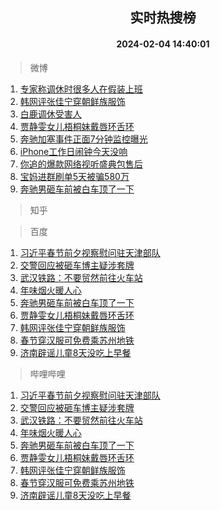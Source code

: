 <div align="center"><h2>实时热搜榜</h2><h4>2024-02-04 14:40:01</h4></div>

> 微博  

1. [专家称调休时很多人在假装上班](https://s.weibo.com/weibo?q=%23%E4%B8%93%E5%AE%B6%E7%A7%B0%E8%B0%83%E4%BC%91%E6%97%B6%E5%BE%88%E5%A4%9A%E4%BA%BA%E5%9C%A8%E5%81%87%E8%A3%85%E4%B8%8A%E7%8F%AD%23&t=31&band_rank=1&Refer=top)<br />
2. [韩网评张佳宁穿朝鲜族服饰](https://s.weibo.com/weibo?q=%23%E9%9F%A9%E7%BD%91%E8%AF%84%E5%BC%A0%E4%BD%B3%E5%AE%81%E7%A9%BF%E6%9C%9D%E9%B2%9C%E6%97%8F%E6%9C%8D%E9%A5%B0%23&t=31&band_rank=2&Refer=top)<br />
3. [白鹿调休受害人](https://s.weibo.com/weibo?q=%23%E7%99%BD%E9%B9%BF%E8%B0%83%E4%BC%91%E5%8F%97%E5%AE%B3%E4%BA%BA%23&t=31&band_rank=3&Refer=top)<br />
4. [贾静雯女儿梧桐妹戴唇环舌环](https://s.weibo.com/weibo?q=%23%E8%B4%BE%E9%9D%99%E9%9B%AF%E5%A5%B3%E5%84%BF%E6%A2%A7%E6%A1%90%E5%A6%B9%E6%88%B4%E5%94%87%E7%8E%AF%E8%88%8C%E7%8E%AF%23&t=31&band_rank=4&Refer=top)<br />
5. [奔驰加塞事件正面7分钟监控曝光](https://s.weibo.com/weibo?q=%23%E5%A5%94%E9%A9%B0%E5%8A%A0%E5%A1%9E%E4%BA%8B%E4%BB%B6%E6%AD%A3%E9%9D%A27%E5%88%86%E9%92%9F%E7%9B%91%E6%8E%A7%E6%9B%9D%E5%85%89%23&t=31&band_rank=5&Refer=top)<br />
6. [iPhone工作日闹钟今天没响](https://s.weibo.com/weibo?q=%23iPhone%E5%B7%A5%E4%BD%9C%E6%97%A5%E9%97%B9%E9%92%9F%E4%BB%8A%E5%A4%A9%E6%B2%A1%E5%93%8D%23&t=31&band_rank=6&Refer=top)<br />
7. [你追的爆款网络视听盛典包售后](https://s.weibo.com/weibo?q=%23%E4%BD%A0%E8%BF%BD%E7%9A%84%E7%88%86%E6%AC%BE%E7%BD%91%E7%BB%9C%E8%A7%86%E5%90%AC%E7%9B%9B%E5%85%B8%E5%8C%85%E5%94%AE%E5%90%8E%23&t=31&band_rank=7&Refer=top)<br />
8. [宝妈进群刷单5天被骗580万](https://s.weibo.com/weibo?q=%23%E5%AE%9D%E5%A6%88%E8%BF%9B%E7%BE%A4%E5%88%B7%E5%8D%955%E5%A4%A9%E8%A2%AB%E9%AA%97580%E4%B8%87%23&t=31&band_rank=8&Refer=top)<br />
9. [奔驰男砸车前被白车顶了一下](https://s.weibo.com/weibo?q=%23%E5%A5%94%E9%A9%B0%E7%94%B7%E7%A0%B8%E8%BD%A6%E5%89%8D%E8%A2%AB%E7%99%BD%E8%BD%A6%E9%A1%B6%E4%BA%86%E4%B8%80%E4%B8%8B%23&t=31&band_rank=9&Refer=top)<br />

> 知乎  


> 百度  

1. [习近平春节前夕视察慰问驻天津部队](https://www.baidu.com/s?wd=%E4%B9%A0%E8%BF%91%E5%B9%B3%E6%98%A5%E8%8A%82%E5%89%8D%E5%A4%95%E8%A7%86%E5%AF%9F%E6%85%B0%E9%97%AE%E9%A9%BB%E5%A4%A9%E6%B4%A5%E9%83%A8%E9%98%9F&sa=fyb_news&rsv_dl=fyb_news)<br />
2. [交警回应被砸车博主疑涉套牌](https://www.baidu.com/s?wd=%E4%BA%A4%E8%AD%A6%E5%9B%9E%E5%BA%94%E8%A2%AB%E7%A0%B8%E8%BD%A6%E5%8D%9A%E4%B8%BB%E7%96%91%E6%B6%89%E5%A5%97%E7%89%8C&sa=fyb_news&rsv_dl=fyb_news)<br />
3. [武汉铁路：不要贸然前往火车站](https://www.baidu.com/s?wd=%E6%AD%A6%E6%B1%89%E9%93%81%E8%B7%AF%EF%BC%9A%E4%B8%8D%E8%A6%81%E8%B4%B8%E7%84%B6%E5%89%8D%E5%BE%80%E7%81%AB%E8%BD%A6%E7%AB%99&sa=fyb_news&rsv_dl=fyb_news)<br />
4. [年味烟火暖人心](https://www.baidu.com/s?wd=%E5%B9%B4%E5%91%B3%E7%83%9F%E7%81%AB%E6%9A%96%E4%BA%BA%E5%BF%83&sa=fyb_news&rsv_dl=fyb_news)<br />
5. [奔驰男砸车前被白车顶了一下](https://www.baidu.com/s?wd=%E5%A5%94%E9%A9%B0%E7%94%B7%E7%A0%B8%E8%BD%A6%E5%89%8D%E8%A2%AB%E7%99%BD%E8%BD%A6%E9%A1%B6%E4%BA%86%E4%B8%80%E4%B8%8B&sa=fyb_news&rsv_dl=fyb_news)<br />
6. [贾静雯女儿梧桐妹戴唇环舌环](https://www.baidu.com/s?wd=%E8%B4%BE%E9%9D%99%E9%9B%AF%E5%A5%B3%E5%84%BF%E6%A2%A7%E6%A1%90%E5%A6%B9%E6%88%B4%E5%94%87%E7%8E%AF%E8%88%8C%E7%8E%AF&sa=fyb_news&rsv_dl=fyb_news)<br />
7. [韩网评张佳宁穿朝鲜族服饰](https://www.baidu.com/s?wd=%E9%9F%A9%E7%BD%91%E8%AF%84%E5%BC%A0%E4%BD%B3%E5%AE%81%E7%A9%BF%E6%9C%9D%E9%B2%9C%E6%97%8F%E6%9C%8D%E9%A5%B0&sa=fyb_news&rsv_dl=fyb_news)<br />
8. [春节穿汉服可免费乘苏州地铁](https://www.baidu.com/s?wd=%E6%98%A5%E8%8A%82%E7%A9%BF%E6%B1%89%E6%9C%8D%E5%8F%AF%E5%85%8D%E8%B4%B9%E4%B9%98%E8%8B%8F%E5%B7%9E%E5%9C%B0%E9%93%81&sa=fyb_news&rsv_dl=fyb_news)<br />
9. [济南辟谣儿童8天没吃上早餐](https://www.baidu.com/s?wd=%E6%B5%8E%E5%8D%97%E8%BE%9F%E8%B0%A3%E5%84%BF%E7%AB%A58%E5%A4%A9%E6%B2%A1%E5%90%83%E4%B8%8A%E6%97%A9%E9%A4%90&sa=fyb_news&rsv_dl=fyb_news)<br />

> 哔哩哔哩  

1. [习近平春节前夕视察慰问驻天津部队](https://www.baidu.com/s?wd=%E4%B9%A0%E8%BF%91%E5%B9%B3%E6%98%A5%E8%8A%82%E5%89%8D%E5%A4%95%E8%A7%86%E5%AF%9F%E6%85%B0%E9%97%AE%E9%A9%BB%E5%A4%A9%E6%B4%A5%E9%83%A8%E9%98%9F&sa=fyb_news&rsv_dl=fyb_news)<br />
2. [交警回应被砸车博主疑涉套牌](https://www.baidu.com/s?wd=%E4%BA%A4%E8%AD%A6%E5%9B%9E%E5%BA%94%E8%A2%AB%E7%A0%B8%E8%BD%A6%E5%8D%9A%E4%B8%BB%E7%96%91%E6%B6%89%E5%A5%97%E7%89%8C&sa=fyb_news&rsv_dl=fyb_news)<br />
3. [武汉铁路：不要贸然前往火车站](https://www.baidu.com/s?wd=%E6%AD%A6%E6%B1%89%E9%93%81%E8%B7%AF%EF%BC%9A%E4%B8%8D%E8%A6%81%E8%B4%B8%E7%84%B6%E5%89%8D%E5%BE%80%E7%81%AB%E8%BD%A6%E7%AB%99&sa=fyb_news&rsv_dl=fyb_news)<br />
4. [年味烟火暖人心](https://www.baidu.com/s?wd=%E5%B9%B4%E5%91%B3%E7%83%9F%E7%81%AB%E6%9A%96%E4%BA%BA%E5%BF%83&sa=fyb_news&rsv_dl=fyb_news)<br />
5. [奔驰男砸车前被白车顶了一下](https://www.baidu.com/s?wd=%E5%A5%94%E9%A9%B0%E7%94%B7%E7%A0%B8%E8%BD%A6%E5%89%8D%E8%A2%AB%E7%99%BD%E8%BD%A6%E9%A1%B6%E4%BA%86%E4%B8%80%E4%B8%8B&sa=fyb_news&rsv_dl=fyb_news)<br />
6. [贾静雯女儿梧桐妹戴唇环舌环](https://www.baidu.com/s?wd=%E8%B4%BE%E9%9D%99%E9%9B%AF%E5%A5%B3%E5%84%BF%E6%A2%A7%E6%A1%90%E5%A6%B9%E6%88%B4%E5%94%87%E7%8E%AF%E8%88%8C%E7%8E%AF&sa=fyb_news&rsv_dl=fyb_news)<br />
7. [韩网评张佳宁穿朝鲜族服饰](https://www.baidu.com/s?wd=%E9%9F%A9%E7%BD%91%E8%AF%84%E5%BC%A0%E4%BD%B3%E5%AE%81%E7%A9%BF%E6%9C%9D%E9%B2%9C%E6%97%8F%E6%9C%8D%E9%A5%B0&sa=fyb_news&rsv_dl=fyb_news)<br />
8. [春节穿汉服可免费乘苏州地铁](https://www.baidu.com/s?wd=%E6%98%A5%E8%8A%82%E7%A9%BF%E6%B1%89%E6%9C%8D%E5%8F%AF%E5%85%8D%E8%B4%B9%E4%B9%98%E8%8B%8F%E5%B7%9E%E5%9C%B0%E9%93%81&sa=fyb_news&rsv_dl=fyb_news)<br />
9. [济南辟谣儿童8天没吃上早餐](https://www.baidu.com/s?wd=%E6%B5%8E%E5%8D%97%E8%BE%9F%E8%B0%A3%E5%84%BF%E7%AB%A58%E5%A4%A9%E6%B2%A1%E5%90%83%E4%B8%8A%E6%97%A9%E9%A4%90&sa=fyb_news&rsv_dl=fyb_news)<br />
